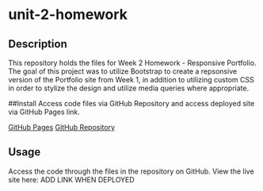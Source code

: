 # unit-2-homework

## Description
This repository holds the files for Week 2 Homework - Responsive Portfolio. The goal of this project was to utilize Bootstrap to create a repsonsive version of the Portfolio site from Week 1, in addition to utilizing custom CSS in order to stylize the design and utilize media queries where appropriate. 

##Install
Access code files via GitHub Repository and access deployed site via GitHub Pages link.

[GitHub Pages](https://stephmarie17.github.io/unit-2-homework/)
[GitHub Repository](https://github.com/stephmarie17/unit-2-homework)

## Usage
Access the code through the files in the repository on GitHub. View the live site here: ADD LINK WHEN DEPLOYED
